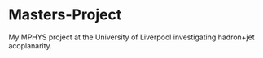 # Masters-Project
My MPHYS project at the University of Liverpool investigating hadron+jet acoplanarity.
